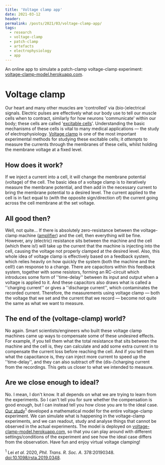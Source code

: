 ```yaml
---
title: 'Voltage clamp app'
date: 2021-03-12
header:
permalink: /posts/2021/03/voltage-clamp-app/
tags:
  - research
  - voltage-clamp
  - patch-clamp
  - artefacts
  - electrophysiology
  - app
---
```


An online app to simulate a patch-clamp voltage-clamp experiment: [voltage-clamp-model.herokuapp.com](https://voltage-clamp-model.herokuapp.com/).


Voltage clamp
======

Our heart and many other muscles are 'controlled' via (bio-)electrical signals.
Electric pulses are effectively what our body use to tell our muscle cells when to contract, similarly for how neurons 'communicate' within our body;
these cells are called '[excitable cells](https://en.wikipedia.org/wiki/Membrane_potential)'.
Understanding the basic mechanisms of these cells is vital to many medical applications &mdash; the study of electrophysiology.
[Voltage clamp](https://en.wikipedia.org/wiki/Voltage_clamp) is one of the most important experimental methods for studying these excitable cells;
it _attempts_ to measure the currents through the membranes of these cells, whilst holding the membrane voltage at a fixed level.


How does it work?
------
If we inject a current into a cell, it will change the membrane potential (voltage) of the cell.
The basic idea of a voltage clamp is to iteratively measure the membrane potential, and then add in the necessary current to bring the membrane potential to a desired level.
The current applied to the cell is in fact equal to (with the opposite sign/direction of) the current going across the cell membrane at the set voltage.


All good then?
------
Well, not quite...
If there is absolutely zero-resistance between the voltage-clamp machine ([amplifier](https://en.wikipedia.org/wiki/Negative-feedback_amplifier)) and the cell, then everything will be fine.
However, any (electric) resistance sits between the machine and the cell (which there is!) will take up the current that the machine is injecting into the cell, causing the voltage not properly clamped at the desired level.
Also, this whole idea of voltage clamp is effectively based on a feedback system, which relies heavily on how quickly the system (both the machine and the cell!) can response to a change.
There are capacitors within this feedback system, together with some resistors, forming an RC-circuit which introduces some form of ''time-delay'' between its input and output when a voltage is applied to it.
And these capacitors also draws what is called a ''charging current'' or gives a ''discharge current'', which contaminates the recorded current.
Therefore, the measurements using voltage clamp &mdash; both the voltage that we set and the current that we record &mdash; become not quite the same as what we want to measure.


The end of the (voltage-clamp) world?
------
No again.
Smart scientists/engineers who built these voltage clamp machines came up ways to compensate some of these undesired effects.
For example, if you tell them what the total resistance that sits between the machine and the cell is, they can calculate and add some extra current in to compensate the current loss before reaching the cell.
And if you tell them what the capacitance is, they can inject more current to speed up the ''time-delay'', and they can also subtract off the (dis-/)charging current from the recordings.
This gets us closer to what we intended to measure.


Are we close enough to ideal?
------
No.
I mean, I don't know.
It all depends on what we are trying to learn from the experiments.
So I can't tell you for sure whether the compensation is good enough, but I can instead tell you how close you are to the ideal case.
[Our study](https://doi.org/10.1098/rsta.2019.0348)<sup>1</sup> developed a mathematical model for the entire voltage-clamp experiment.
We can simulate what is happening in the voltage-clamp experiments, and we can readout, study and analyse things that cannot be observed in the actual experiments.
The model is deployed on [voltage-clamp-model.herokuapp.com](https://voltage-clamp-model.herokuapp.com/), so that you can play around with different settings/conditions of the experiment and see how the ideal case differs from the observation.
Have fun and enjoy virtual voltage clamping!


<sup>1</sup> Lei _et al._ 2020, _Phil. Trans. R. Soc. A._ 378:20190348. [doi:10.1098/rsta.2019.0348](https://doi.org/10.1098/rsta.2019.0348).
